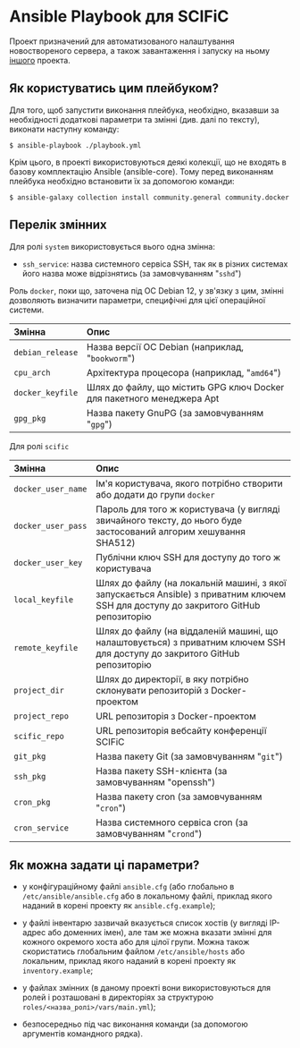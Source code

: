 # Ansible Playbook для SCIFiC

Проект призначений для автоматизованого налаштування новоствореного сервера, а також
завантаження і запуску на ньому [іншого](https://github.com/wadofan/mage-docker) проекта.


## Як користуватись цим плейбуком?

Для того, щоб запустити виконання плейбука, необхідно,
вказавши за необхідності додаткові параметри та змінні 
(див. далі по тексту), виконати наступну команду:

```console
$ ansible-playbook ./playbook.yml
```

Крім цього, в проекті використовуються деякі колекції, що не входять 
в базову комплектацію Ansible (ansible-core). Тому перед виконанням
плейбука необхідно встановити їх за допомогою команди:

```console
$ ansible-galaxy collection install community.general community.docker
```


## Перелік змінних

Для ролі `system` використовується вього однa змінна:

- `ssh_service`: назва системного сервіса SSH, так 
як в різних системах його назва може відрізнятись
(за замовчуванням "`sshd`")


Роль `docker`, поки що, заточена під ОС Debian 12, 
у зв'язку з цим, змінні дозволяють визначити параметри, 
специфічні для цієї операційної системи.

| Змінна           | Опис |
| :--------------- | :--- |
| `debian_release` | Назва версії ОС Debian (наприклад, "`bookworm`") |
| `cpu_arch`       | Архітектура процесора (наприклад, "`amd64`") |
| `docker_keyfile` | Шлях до файлу, що містить GPG ключ Docker для пакетного менеджера Apt |
| `gpg_pkg`        | Назва пакету GnuPG (за замовчуванням "`gpg`")|


Для ролі `scific` 

| Змінна             | Опис |
| :----------------- | :--- |
| `docker_user_name` | Ім'я користувача, якого потрібно створити або додати до групи `docker` |
| `docker_user_pass` | Пароль для того ж користувача (у вигляді звичайного тексту, до нього буде застосований алгорим хешування SHA512) | 
| `docker_user_key`  | Публічни ключ SSH для доступу до того ж користувача |
| `local_keyfile`    | Шлях до файлу (на локальній машині, з якої запускається Ansible) з приватним ключем SSH для доступу до закритого GitHub репозиторію |
| `remote_keyfile`   | Шлях до файлу (на віддаленій машині, що налаштовується) з приватним ключем SSH для доступу до закритого GitHub репозиторію |
| `project_dir`      | Шлях до директорії, в яку потрібно склонувати репозиторій з Docker-проектом |
| `project_repo`     | URL репозиторія з Docker-проектом |
| `scific_repo`      | URL репозиторія вебсайту конференції SCIFiC |
| `git_pkg`          | Назва пакету Git (за замовчуванням "`git`") |
| `ssh_pkg`          | Назва пакету SSH-клієнта (за замовчуванням "openssh") |
| `cron_pkg`         | Назва пакету cron (за замовчуванням "`cron`") |
| `cron_service`     | Назва системного сервіса cron (за замовчуванням "`crond`") |


## Як можна задати ці параметри?

- у конфігураційному файлі `ansible.cfg` (або глобально в `/etc/ansible/ansible.cfg` 
або в локальному файлі, приклад якого наданий в корені проекту як `ansible.cfg.example`);

- у файлі інвентарю зазвичай вказується список хостів (у вигляді IP-адрес або 
доменних імен), але там же можна вказати змінні для кожного окремого хоста або
для цілої групи. Можна також скористатись глобальним файлом `/etc/ansible/hosts` 
або локальним, приклад якого наданий в корені проекту як `inventory.example`;

- у файлах змінних (в даному проекті вони використовуються для ролей і розташовані
в директоріях за структурою `roles/<назва_ролі>/vars/main.yml`);

- безпосередньо під час виконання команди (за допомогою аргументів командного рядка).

